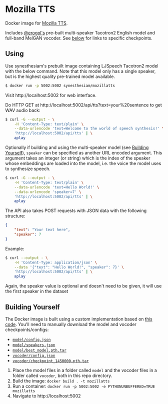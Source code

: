 # Mozilla TTS

Docker image for [Mozilla TTS](https://github.com/mozilla/TTS).

Includes [@erogol's](https://github.com/erogol) pre-built multi-speaker Tacotron2 English model and full-band MelGAN vocoder.
See [below](#building-yourself) for links to specific checkpoints.

## Using

Use synesthesiam's prebuilt image containing LJSpeech Tacotron2 model with the below command. Note that this model only has a single speaker, but is the highest quality pre-trained model available.

```sh
$ docker run -p 5002:5002 synesthesiam/mozillatts
```

Visit http://localhost:5002 for web interface.

Do HTTP GET at http://localhost:5002/api/tts?text=your%20sentence to get WAV audio back:

```sh
$ curl -G --output - \
    -H 'Content-Type: text/plain' \
    --data-urlencode 'text=Welcome to the world of speech synthesis!' \
    'http://localhost:5002/api/tts' | \
    aplay
```

Optionally if building and using the multi-speaker model (see [Building Yourself](#building-yourself)), `speaker` can be specified as another URL encoded argument. This argument takes an integer (or string) which is the index of the speaker whose embeddings are loaded into the model, i.e. the voice the model uses to synthesize speech.

```sh
$ curl -G --output - \
    -H 'Content-Type: text/plain' \
    --data-urlencode 'text=Hello World!' \
    --data-urlencode 'speaker=7' \
    'http://localhost:5002/api/tts' | \
    aplay
```

The API also takes POST requests with JSON data with the following structure:

```json
{
    "text": "Your text here",
    "speaker": 7
}
```

Example:

```sh
$ curl --output - \
    -H 'Content-Type: application/json' \
    --data '{"text": "Hello World!", "speaker": 7}' \
    'http://localhost:5002/api/tts' | \
    aplay
```

Again, the speaker value is optional and doesn't need to be given, it will use the first speaker in the dataset

## Building Yourself

The Docker image is built using a custom implementation based on [this code](https://colab.research.google.com/drive/1t0TFC3vqU1nFow5p5FTPjtkT6rFJOSsB?usp=sharing#scrollTo=r0IEFZ0B5vQg). You'll need to manually download the model and vocoder checkpoints/configs:

* [`model/config.json`](https://drive.google.com/uc?id=1YKrAQKBLVXzyYS0CQcLRW_5eGfMOIQ-2)
* [`model/speakers.json`](https://drive.google.com/uc?id=1oOnPWI_ho3-UJs3LbGkec2EZ0TtEOc_6)
* [`model/best_model.pth.tar`](https://drive.google.com/uc?id=1iDCL_cRIipoig7Wvlx4dHaOrmpTQxuhT)
* [`vocoder/config.json`](https://drive.google.com/uc?id=1BmaZ2tOJZLrGGnjOEEjuIw9KPHA43vgC)
* [`vocoder/checkpoint_1450000.pth.tar`](https://drive.google.com/uc?id=1DX9ZMfCxmzGnL9dmnf98V9mVVUNRnY1j)

1. Place the model files in a folder called `model` and the vocoder files in a folder called `vocoder`, both in this repo directory.
2. Build the image: `docker build . -t mozillatts`
3. Run a container: `docker run -p 5002:5002 -e PYTHONUNBUFFERED=TRUE mozillatts`
4. Navigate to http://localhost:5002
